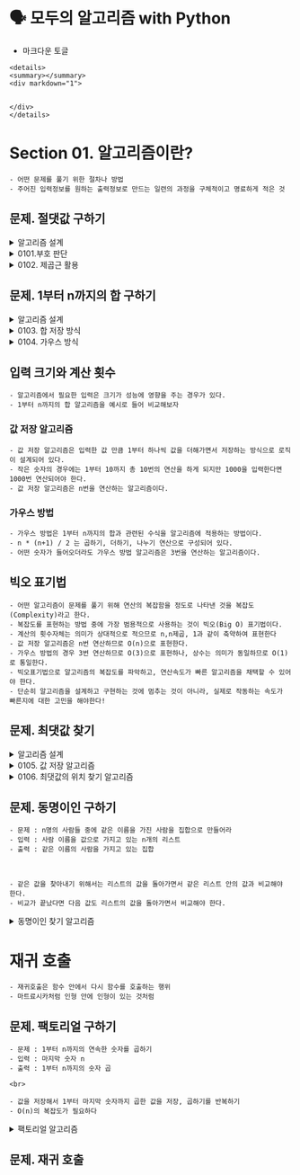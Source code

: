 # 🗣 모두의 알고리즘 with Python
- 마크다운 토글
```
<details>
<summary></summary>
<div markdown="1">


</div>
</details>
```


# Section 01. 알고리즘이란?
    
    - 어떤 문제를 풀기 위한 절차나 방법
    - 주어진 입력정보를 원하는 출력정보로 만드는 일련의 과정을 구체적이고 명료하게 적은 것

## 문제. 절댓값 구하기

<details>
<summary>알고리즘 설계</summary>
<div markdown="1">

    - 0부터 특정 수에 해당하는 거리의 값을 의미하는 절댓값을 프로그래밍으로 구현하자
    - 문제 : 어떤 숫자의 절댓값 구하기
    - 입력 : 절댓값을 구할 실수 a
    - 출력 : a의 절댓값

    <br>

    1. a가 0보다 크거나 같은지 확인하고, 같다면 a를 결과로 반환
    2. 1이 아니라면(a가 0보다 작으면) -a를 결과로 반환

</div>
</details>

<details>
<summary>0101.부호 판단</summary>
<div markdown="1">

```python
def abs_sign(a):
    if a >= 0:
        return a
    else:
        return -a


print(abs_sign(-3))
```
위의 알고리즘을 설계한 방식과 동일하게 코드를 구현

</div>
</details>

<details>
<summary>0102. 제곱근 활용</summary>
<div markdown="1">

```python
import math


def abs_square(a):
    b = a * a
    return math.sqrt(b)


print(abs_square(-7))
```

    - 실수의 제곱수는 언제나 양수라는 것을 활용한 알고리즘.
    1. 입력 수를 제곱함
    2. 제곱수를 제곱근처리하여 반환

    <br>

    - math 라이브러리를 활용, math.sqrt 메서드가 제곱근에 해당함
    - 분기문을 사용하지 않고도 진행하여 모든 케이스를 커버했다는 점을 주목.

</div>
</details>

## 문제. 1부터 n까지의 합 구하기

<details>
<summary>알고리즘 설계</summary>
<div markdown="1">

    - 문제 : 1부터 n까지의 합에서 어떤 수가 들어가더라도 동일한 값을 계산할 수 있어야함
    - 입력 : 마지막 합할 숫자 
    - 출력 : 1부터 n까지 더한 값

    <br>

    - 설계하기
    - 1더하기2를 계산한 결과를 저장, 저장한 결과와 3을 계산한 결과를 다시 저장, ...
    - 입력한 마지막 숫자만큼 반복하기

</div>
</details>    

<details>
<summary>0103. 합 저장 방식</summary>
<div markdown="1">

```python
def sum_n(n):
    s = 0
    for i in range(1, n+1):
        s = s + 1
    return s
```

</div>
</details>

<details>
<summary>0104. 가우스 방식</summary>
<div markdown="1">

```python
def sum_n(n):
    return n * (n+1) // 2 # 슬래시 두 개(//)는 정수 나눗셈을 의미
```

</div>
</details>

## 입력 크기와 계산 횟수
    - 알고리즘에서 필요한 입력은 크기가 성능에 영향을 주는 경우가 있다.
    - 1부터 n까지의 합 알고리즘을 예시로 들어 비교해보자

### 값 저장 알고리즘
    - 값 저장 알고리즘은 입력한 값 만큼 1부터 하나씩 값을 더해가면서 저장하는 방식으로 로직이 설계되어 있다.
    - 작은 숫자의 경우에는 1부터 10까지 총 10번의 연산을 하게 되지만 1000을 입력한다면 1000번 연산되어야 한다.
    - 값 저장 알고리즘은 n번을 연산하는 알고리즘이다.
### 가우스 방법
    - 가우스 방법은 1부터 n까지의 합과 관련된 수식을 알고리즘에 적용하는 방법이다.
    - n * (n+1) / 2 는 곱하기, 더하기, 나누기 연산으로 구성되어 있다.
    - 어떤 숫자가 들어오더라도 가우스 방법 알고리즘은 3번을 연산하는 알고리즘이다.

## 빅오 표기법
    - 어떤 알고리즘이 문제를 풀기 위해 연산의 복잡함을 정도로 나타낸 것을 복잡도(Complexity)라고 한다.
    - 복잡도를 표현하는 방법 중에 가장 범용적으로 사용하는 것이 빅오(Big O) 표기법이다.
    - 계산의 횟수자체는 의미가 상대적으로 적으므로 n,n제곱, 1과 같이 축약하여 표현한다
    - 값 저장 알고리즘은 n번 연산하므로 O(n)으로 표현한다. 
    - 가우스 방법의 경우 3번 연산하므로 O(3)으로 표현하나, 상수는 의미가 동일하므로 O(1)로 통일한다.
    - 빅오표기법으로 알고리즘의 복잡도를 파악하고, 연산속도가 빠른 알고리즘을 채택할 수 있어야 한다.
    - 단순히 알고리즘을 설계하고 구현하는 것에 멈추는 것이 아니라, 실제로 작동하는 속도가 빠른지에 대한 고민을 해야한다!

## 문제. 최댓값 찾기
    
<details>
<summary>알고리즘 설계</summary>
<div markdown="1">

- 문제 : 주어진 n개의 숫자 중에서 가장 큰 수를 찾아야 한다.
- 입력 : n개 만큼의 숫자를 가진 리스트
- 출력 : 리스트 중의 가장 큰 수
- 설계 : 리스트의 처음 숫자부터 하나씩 비교해 보는 것은 어떨까?

</div>
</details>

<details>
<summary>0105. 값 저장 알고리즘</summary>
<div markdown="1">

```python
def find_maxnum(numlist):
    '''
    1. 최댓값을 숫자리스트의 첫번째 값으로 변수 지정
    2. 숫자리스트 길이만큼 반복
    3. 숫자리스트[인덱스] 값이 최댓값보다 클 경우, 최댓값으로 변경
    4. 아닐 경우, 그대로 진행
    5. 반복문이 종료된 이후 최댓값 리턴
    '''
    maxnum = numlist[0]

    for i in range(len(numlist)):
        if numlist[i] > maxnum:
            maxnum = numlist[i]
    return maxnum

test_list = [1,2,3,4,5,10,7]
print(find_maxnum(test_list))
```

    - 반복문 만큼 연산을 반복하므로 복잡도는 O(n)

</div>
</details>

<details>
<summary>0106. 최댓값의 위치 찾기 알고리즘</summary>
<div markdown="1">

```python
def find_maxnum_index(numlist):
    '''
    1. 최댓값 변수 저장
    2. 최댓값의 위치 변수 저장
    3. 숫자리스트만큼 반복문 생성
    4. 최댓값과 숫자리스트[인덱스] 값 비교
    5. 값이 크다면 최댓값 저장
    6. 최댓값 위치 변수를 인덱스 값으로 변경
    7. 아니라면, 그대로 진행
    8. 최댓값 위치 변수 반환
    '''
    maxnum = numlist[0]
    maxnum_index = 0
    for i in range(len(numlist)):
        if numlist[i] > maxnum:
            maxnum = numlist[i]
            maxnum_index = i
    return maxnum_index

test_list = [1,3,5,2,4,9,6,8]
print(find_maxnum_index(test_list))
```

- 역시 반복문만큼 연산해야 하므로 O(n) 만큼의 복잡도를 나타낸다

</div>
</details>

## 문제. 동명이인 구하기

    - 문제 : n명의 사람들 중에 같은 이름을 가진 사람을 집합으로 만들어라
    - 입력 : 사람 이름을 값으로 가지고 있는 n개의 리스트
    - 출력 : 같은 이름의 사람을 가지고 있는 집합

<br>

    - 같은 값을 찾아내기 위해서는 리스트의 값을 돌아가면서 같은 리스트 안의 값과 비교해야 한다.
    - 비교가 끝났다면 다음 값도 리스트의 값을 돌아가면서 비교해야 한다.

<details>
<summary>동명이인 찾기 알고리즘</summary>
<div markdown="1">

```python
def find_sameone(list_people):
    '''
    5개의 이름이 들어있는 리스트
    1. 리스트의 길이를 변수에 저장
    2. 결과를 저장할 빈 집합
    3. 0부터 n-2까지 반복 -> 모두 비교했으니 맨끝은 비교할 필요가 없기 때문
    4. i+1 부터 n-1까지 반복 -> 비교대상1은 처음부터, 비교대상2는 그 다음부터이기 때문
    5. a[i]와 a[j]가 같다면, 이름을 결과 집합에 저장
    '''
    len_list = len(list_people)
    sameone = set()
    for i in range(0, len_list-1):
        for j in range(i+1, len_list):
            if list_people[i] == list_people[j]:
                sameone.add(list_people[i])
    return sameone

test_list = ["황영상", "김희정", "한건희", "김태인", "황영상"]
print(find_sameone(test_list))
```

</div>
</details>

# 재귀 호출

    - 재귀호출은 함수 안에서 다시 함수를 호출하는 행위
    - 마트료시카처럼 인형 안에 인형이 있는 것처럼 

## 문제. 팩토리얼 구하기

    - 문제 : 1부터 n까지의 연속한 숫자를 곱하기
    - 입력 : 마지막 숫자 n
    - 출력 : 1부터 n까지의 숫자 곱

    <br>

    - 값을 저장해서 1부터 마지막 숫자까지 곱한 값을 저장, 곱하기를 반복하기
    - O(n)의 복잡도가 필요하다

<details>
<summary>팩토리얼 알고리즘</summary>
<div markdown="1">

```python
def fact(n):
    f = 1
    for i in range(1, n+1):
        f *= i
    return f
    
test_num = 3
print(fact(test_num)) 
```

</div>
</details>

## 문제. 재귀 호출
